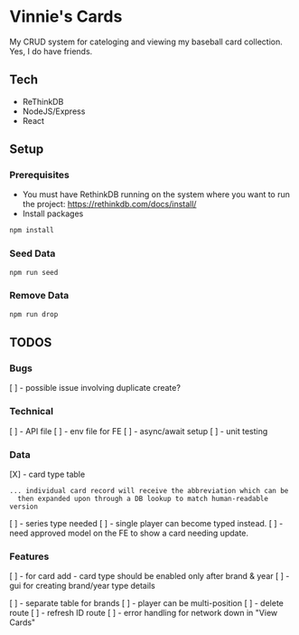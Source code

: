 # Vinnie's Cards

My CRUD system for cateloging and viewing my baseball card collection. Yes, I do have friends.

## Tech

- ReThinkDB
- NodeJS/Express
- React

## Setup

### Prerequisites

- You must have RethinkDB running on the system where you want to run the project: https://rethinkdb.com/docs/install/
- Install packages

```sh
npm install
```

### Seed Data

```sh
npm run seed
```

### Remove Data

```sh
npm run drop
```

## TODOS

### Bugs

[ ] - possible issue involving duplicate create?

### Technical

[ ] - API file
[ ] - env file for FE
[ ] - async/await setup
[ ] - unit testing

### Data

[X] - card type table

    ... individual card record will receive the abbreviation which can be
      then expanded upon through a DB lookup to match human-readable version

[ ] - series type needed
[ ] - single player can become typed instead.
[ ] - need approved model on the FE to show a card needing update.

### Features

[ ] - for card add - card type should be enabled only after brand & year
[ ] - gui for creating brand/year type details

[ ] - separate table for brands
[ ] - player can be multi-position
[ ] - delete route
[ ] - refresh ID route
[ ] - error handling for network down in "View Cards"
